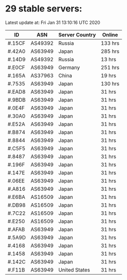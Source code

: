 # 29 stable servers:

Latest update at: Fri Jan 31 13:10:16 UTC 2020

| ID | ASN | Server Country | Online |
| -- | --- | -------------- | ------ |
| #.15CF | AS49392 | Russia | 133 hrs |
| #.42A0 | AS63949 | Japan | 285 hrs |
| #.14D9 | AS49392 | Russia | 13 hrs |
| #.E0CF | AS63949 | Germany | 251 hrs |
| #.165A | AS37963 | China | 19 hrs |
| #.7535 | AS63949 | Japan | 130 hrs |
| #.EAD8 | AS63949 | Japan | 31 hrs |
| #.9BDB | AS63949 | Japan | 31 hrs |
| #.0E4F | AS63949 | Japan | 31 hrs |
| #.30A0 | AS63949 | Japan | 31 hrs |
| #.E52A | AS63949 | Japan | 31 hrs |
| #.B874 | AS63949 | Japan | 31 hrs |
| #.8844 | AS63949 | Japan | 31 hrs |
| #.C5F5 | AS63949 | Japan | 31 hrs |
| #.8487 | AS63949 | Japan | 31 hrs |
| #.196F | AS63949 | Japan | 31 hrs |
| #.147E | AS63949 | Japan | 31 hrs |
| #.06EE | AS63949 | Japan | 31 hrs |
| #.A816 | AS63949 | Japan | 31 hrs |
| #.E6BA | AS16509 | Japan | 31 hrs |
| #.DB98 | AS16509 | Japan | 31 hrs |
| #.7C22 | AS16509 | Japan | 31 hrs |
| #.E250 | AS16509 | Japan | 31 hrs |
| #.AFAB | AS63949 | Japan | 31 hrs |
| #.5A9D | AS63949 | Japan | 31 hrs |
| #.4168 | AS63949 | Japan | 31 hrs |
| #.1458 | AS63949 | Japan | 31 hrs |
| #.142C | AS63949 | Japan | 31 hrs |
| #.F11B | AS63949 | United States | 31 hrs |


